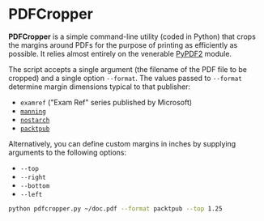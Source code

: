 # PDFCropper
**PDFCropper** is a simple command-line utility (coded in Python) that crops the margins around PDFs for the purpose of printing as efficiently as possible.
It relies almost entirely on the venerable [PyPDF2](https://pypi.org/project/PyPDF2/) module.

The script accepts a single argument (the filename of the PDF file to be cropped) and a single option `--format`. 
The values passed to `--format` determine margin dimensions typical to that publisher:
- `examref` ("Exam Ref" series published by Microsoft)
- [`manning`](https://manning.com)
- [`nostarch`](https://nostarch.com)
- [`packtpub`](https://packtpub.com)

Alternatively, you can define custom margins in inches by supplying arguments to the following options:
- `--top`
- `--right`
- `--bottom`
- `--left`

```sh
python pdfcropper.py ~/doc.pdf --format packtpub --top 1.25
```

